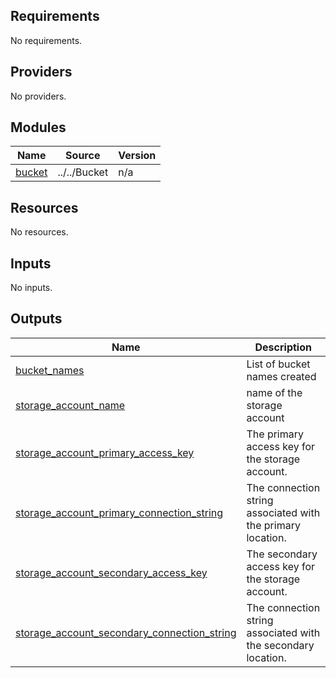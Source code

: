 ## Requirements

No requirements.

## Providers

No providers.

## Modules

| Name | Source | Version |
|------|--------|---------|
| <a name="module_bucket"></a> [bucket](#module\_bucket) | ../../Bucket | n/a |

## Resources

No resources.

## Inputs

No inputs.

## Outputs

| Name | Description |
|------|-------------|
| <a name="output_bucket_names"></a> [bucket\_names](#output\_bucket\_names) | List of bucket names created |
| <a name="output_storage_account_name"></a> [storage\_account\_name](#output\_storage\_account\_name) | name of the storage account |
| <a name="output_storage_account_primary_access_key"></a> [storage\_account\_primary\_access\_key](#output\_storage\_account\_primary\_access\_key) | The primary access key for the storage account. |
| <a name="output_storage_account_primary_connection_string"></a> [storage\_account\_primary\_connection\_string](#output\_storage\_account\_primary\_connection\_string) | The connection string associated with the primary location. |
| <a name="output_storage_account_secondary_access_key"></a> [storage\_account\_secondary\_access\_key](#output\_storage\_account\_secondary\_access\_key) | The secondary access key for the storage account. |
| <a name="output_storage_account_secondary_connection_string"></a> [storage\_account\_secondary\_connection\_string](#output\_storage\_account\_secondary\_connection\_string) | The connection string associated with the secondary location. |
